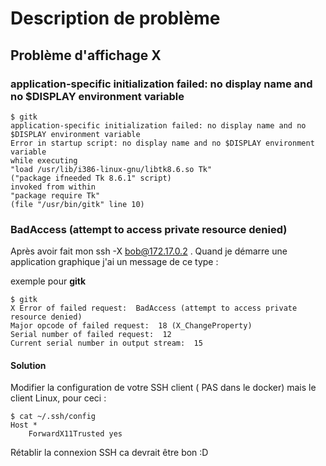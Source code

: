 # Description de problème


## Problème d'affichage X

### application-specific initialization failed: no display name and no $DISPLAY environment variable

    $ gitk 
    application-specific initialization failed: no display name and no $DISPLAY environment variable
    Error in startup script: no display name and no $DISPLAY environment variable
    while executing
    "load /usr/lib/i386-linux-gnu/libtk8.6.so Tk"
    ("package ifneeded Tk 8.6.1" script)
    invoked from within
    "package require Tk"
    (file "/usr/bin/gitk" line 10)



### BadAccess (attempt to access private resource denied)

Après avoir fait mon ssh -X bob@172.17.0.2 .
Quand je démarre une application graphique j'ai un message de ce type :

exemple pour **gitk**

    $ gitk
    X Error of failed request:  BadAccess (attempt to access private resource denied)
    Major opcode of failed request:  18 (X_ChangeProperty)
    Serial number of failed request:  12
    Current serial number in output stream:  15

#### Solution

Modifier la configuration de votre SSH client ( PAS dans le docker) mais le client Linux, pour ceci :

    $ cat ~/.ssh/config
    Host *
        ForwardX11Trusted yes

Rétablir la connexion SSH ca devrait être bon :D

